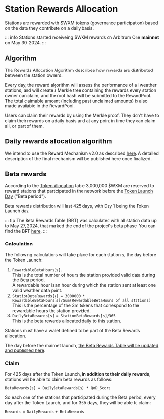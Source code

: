 # Station Rewards Allocation

Stations are rewarded with $WXM tokens (governance participation) based on the data they contribute on a daily basis.

::: info Stations started receiveing $WXM rewards on Arbitrum One **mainnet** on May 30, 2024. :::

## Algorithm

The Rewards Allocation Algorithm describes how rewards are distributed between the station owners.

Every day, the reward algorithm will assess the performance of all weather stations, and will create a Merkle tree containing the rewards every station owner can claim, and the root hash will be submitted to the RewardPool. The total claimable amount (including past unclaimed amounts) is also made available in the RewardPool.

Users can claim their rewards by using the Merkle proof. They don't have to claim their rewards on a daily basis and at any point in time they can claim all, or part of them.

## Daily rewards allocation algorithm

We intend to use the Reward Mechanism v2.0 as described [here](https://docs.weatherxm.com/reward-mechanism#reward-mechanism-v20).
A detailed description of the final mechanism will be published here once finalized.

## Beta rewards

According to the [Token Allocation](/docs/wxm-token.html#token-allocation) table 3,000,000 $WXM are reserved to reward stations that
participated in the network before the [Token Launch Day](/docs/wxm-token.html#token-launch-day) ("Beta period").

Beta rewards distribution will last 425 days, with Day 1 being the Token Launch day.

::: tip
The Beta Rewards Table (BRT) was calculated with all station data up to May 27, 2024, that marked the end of
the project's beta phase. You can find the BRT [here](beta-rewards-allocation-table). 
:::

### Calculation

The following calculations will take place for each station `s`, the day before the Token Launch:

1. `RewardableBetaHours[s]`.  
This is the total number of hours the station provided valid data during the Beta period.  
A rewardable hour is an hour during which the station sent at least one valid weather data point.
2. `StationBetaRewards[s] = 3000000 * RewardableBetaHours[s]/Sum(RewardableBetaHours of all stations)`  
This is the percentage of the 3m tokens that correspond to the rewardable hours the station provided.
3. `DailyBetaRewards[s] = StationBetaRewards[s]/365`  
This is the beta rewards allocated daily to this station.

Stations must have a wallet defined to be part of the Beta Rewards allocation.

The day before the mainnet launch, [the Beta Rewards Table will be updated and published here](beta-rewards-allocation-table).

### Claim

For 425 days after the Token Launch, **in addition to their daily rewards**, stations will be able to claim beta rewards as follows:

`BetaRewards[s] = DailyBetaRewards[s] * QoD_Score`

So each one of the stations that participated during the Beta period, every day after the Token Launch, and for 365 days, they will be able to claim:

`Rewards = DailyRewards + BetaRewards`
